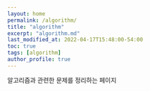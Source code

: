 ```yaml
---
layout: home
permalink: /algorithm/
title: "algorithm"
excerpt: "algorithm.md"
last_modified_at: 2022-04-17T15:48:00-54:00
toc: true
tags: [algorithm]
author_profile: true
---
```

알고리즘과 관련한 문제를 정리하는 페이지
